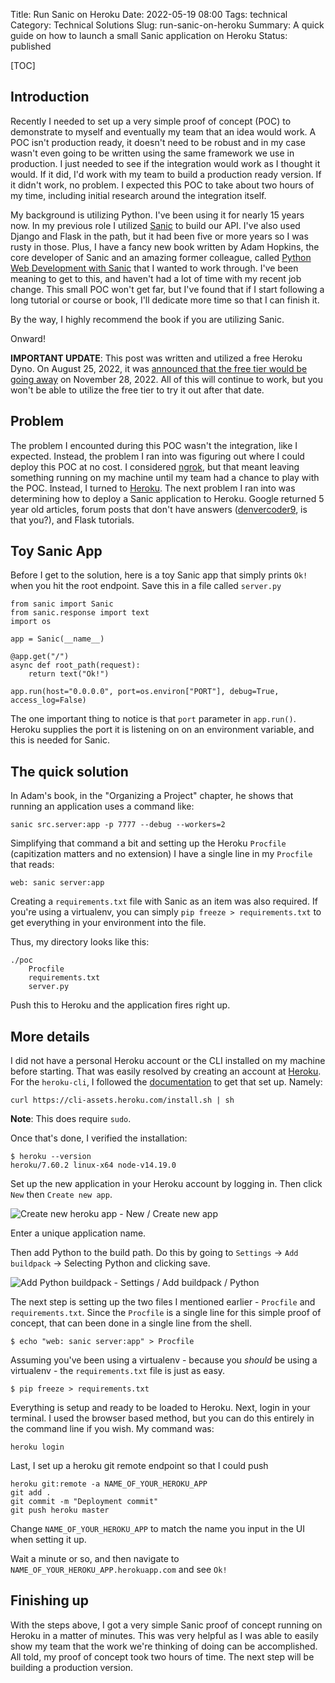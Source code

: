 Title: Run Sanic on Heroku
Date: 2022-05-19 08:00
Tags: technical
Category: Technical Solutions
Slug: run-sanic-on-heroku
Summary: A quick guide on how to launch a small Sanic application on Heroku
Status: published

[TOC]

## Introduction

Recently I needed to set up a very simple proof of concept (POC) to demonstrate to myself and eventually my team that an idea would work. A POC isn't production ready, it doesn't need to be robust and in my case wasn't even going to be written using the same framework we use in production. I just needed to see if the integration would work as I thought it would. If it did, I'd work with my team to build a production ready version. If it didn't work, no problem. I expected this POC to take about two hours of my time, including initial research around the integration itself.

My background is utilizing Python. I've been using it for nearly 15 years now. In my previous role I utilized [Sanic][sanic] to build our API. I've also used Django and Flask in the path, but it had been five or more years so I was rusty in those. Plus, I have a fancy new book written by Adam Hopkins, the core developer of Sanic and an amazing former colleague, called [Python Web Development with Sanic][book] that I wanted to work through. I've been meaning to get to this, and haven't had a lot of time with my recent job change. This small POC won't get far, but I've found that if I start following a long tutorial or course or book, I'll dedicate more time so that I can finish it.

By the way, I highly recommend the book if you are utilizing Sanic.

Onward!

**IMPORTANT UPDATE**: This post was written and utilized a free Heroku Dyno. On August 25, 2022, it was [announced that the free tier would be going away][3] on November 28, 2022. All of this will continue to work, but you won't be able to utilize the free tier to try it out after that date.

## Problem

The problem I encounted during this POC wasn't the integration, like I expected. Instead, the problem I ran into was figuring out where I could deploy this POC at no cost. I considered [ngrok][ngrok], but that meant leaving something running on my machine until my team had a chance to play with the POC. Instead, I turned to [Heroku][heroku]. The next problem I ran into was determining how to deploy a Sanic application to Heroku. Google returned 5 year old articles, forum posts that don't have answers ([denvercoder9][1], is that you?), and Flask tutorials.

## Toy Sanic App

Before I get to the solution, here is a toy Sanic app that simply prints `Ok!` when you hit the root endpoint. Save this in a file called `server.py`


    from sanic import Sanic
    from sanic.response import text
    import os

    app = Sanic(__name__)

    @app.get("/")
    async def root_path(request):
        return text("Ok!")

    app.run(host="0.0.0.0", port=os.environ["PORT"], debug=True, access_log=False)


The one important thing to notice is that `port` parameter in `app.run()`. Heroku supplies the port it is listening on on an environment variable, and this is needed for Sanic.

## The quick solution

In Adam's book, in the "Organizing a Project" chapter, he shows that running an application uses a command like:

    sanic src.server:app -p 7777 --debug --workers=2

Simplifying that command a bit and setting up the Heroku `Procfile` (capitization matters and no extension) I have a single line in my `Procfile` that reads:

    web: sanic server:app

Creating a `requirements.txt` file with Sanic as an item was also required. If you're using a virtualenv, you can simply `pip freeze > requirements.txt` to get everything in your environment into the file.

Thus, my directory looks like this:

    ./poc
        Procfile
        requirements.txt
        server.py

Push this to Heroku and the application fires right up.

## More details

I did not have a personal Heroku account or the CLI installed on my machine before starting. That was easily resolved by creating an account at [Heroku][heroku]. For the `heroku-cli`, I followed the [documentation][2] to get that set up. Namely:

    curl https://cli-assets.heroku.com/install.sh | sh

**Note**: This does require `sudo`.

Once that's done, I verified the installation:

    $ heroku --version
    heroku/7.60.2 linux-x64 node-v14.19.0

Set up the new application in your Heroku account by logging in. Then click `New` then `Create new app`.

![Create new heroku app - New / Create new app][newapp]

Enter a unique application name.

Then add Python to the build path. Do this by going to `Settings` -> `Add buildpack` -> Selecting Python and clicking save.

![Add Python buildpack - Settings / Add buildpack / Python][buildpack]

The next step is setting up the two files I mentioned earlier - `Procfile` and `requirements.txt`. Since the `Procfile` is a single line for this simple proof of concept, that can been done in a single line from the shell.

    $ echo "web: sanic server:app" > Procfile

Assuming you've been using a virtualenv - because you *should* be using a virtualenv - the `requirements.txt` file is just as easy.

    $ pip freeze > requirements.txt

Everything is setup and ready to be loaded to Heroku. Next, login in your terminal. I used the browser based method, but you can do this entirely in the command line if you wish. My command was:

    heroku login

Last, I set up a heroku git remote endpoint so that I could push

    heroku git:remote -a NAME_OF_YOUR_HEROKU_APP
    git add .
    git commit -m "Deployment commit"
    git push heroku master

Change `NAME_OF_YOUR_HEROKU_APP` to match the name you input in the UI when setting it up.

Wait a minute or so, and then navigate to `NAME_OF_YOUR_HEROKU_APP.herokuapp.com` and see `Ok!`

## Finishing up

With the steps above, I got a very simple Sanic proof of concept running on Heroku in a matter of minutes. This was very helpful as I was able to easily show my team that the work we're thinking of doing can be accomplished. All told, my proof of concept took two hours of time. The next step will be building a production version.


 [sanic]: https://sanic.dev/en/
 [book]: https://www.packtpub.com/product/python-web-development-with-sanic/9781801814416
 [ngrok]: https://ngrok.com/
 [heroku]: https://www.heroku.com/
 [1]: https://xkcd.com/979/
 [2]: https://devcenter.heroku.com/articles/heroku-cli#standalone-installation-with-a-tarball
 [newapp]: {attach}images/sanic-heroku-new-app.png
 [buildpack]: {attach}images/sanic-heroku-buildpack.png
 [3]: https://blog.heroku.com/next-chapter